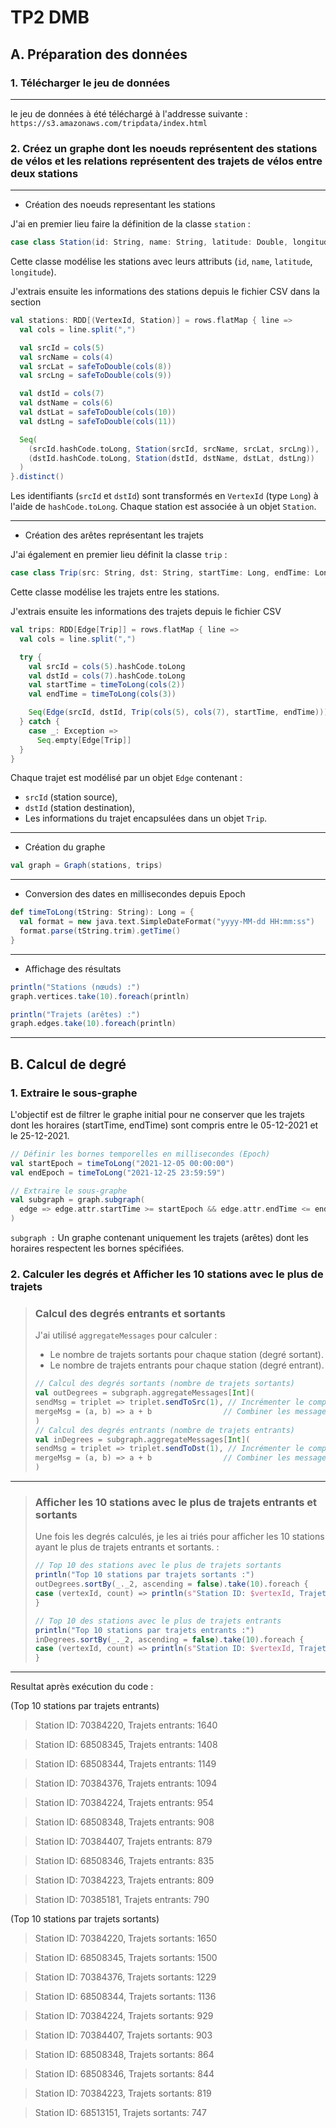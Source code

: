 # TP2 DMB

## A. Préparation des données

### 1. Télécharger le jeu de données 
____

le jeu de données à été téléchargé à l'addresse suivante : `https://s3.amazonaws.com/tripdata/index.html`

### 2. Créez un graphe dont les noeuds représentent des stations de vélos et les relations représentent des trajets de vélos entre deux stations 

____
* Création des noeuds representant les stations

J'ai en premier lieu faire la définition de la classe `station` : 

```scala
case class Station(id: String, name: String, latitude: Double, longitude: Double)
```

Cette classe modélise les stations avec leurs attributs (`id`, `name`, ``latitude``, ``longitude``).

J'extrais ensuite les informations des stations depuis le fichier CSV dans la section 

```scala
val stations: RDD[(VertexId, Station)] = rows.flatMap { line =>
  val cols = line.split(",")

  val srcId = cols(5)
  val srcName = cols(4)
  val srcLat = safeToDouble(cols(8))
  val srcLng = safeToDouble(cols(9))

  val dstId = cols(7)
  val dstName = cols(6)
  val dstLat = safeToDouble(cols(10))
  val dstLng = safeToDouble(cols(11))

  Seq(
    (srcId.hashCode.toLong, Station(srcId, srcName, srcLat, srcLng)),
    (dstId.hashCode.toLong, Station(dstId, dstName, dstLat, dstLng))
  )
}.distinct()
```

Les identifiants (``srcId`` et ``dstId``) sont transformés en ``VertexId`` (type ``Long``) à l'aide de ``hashCode.toLong``.
Chaque station est associée à un objet ``Station``.
____
* Création des arêtes représentant les trajets

J'ai également en premier lieu définit la classe `trip` :

```scala
case class Trip(src: String, dst: String, startTime: Long, endTime: Long)
```

Cette classe modélise les trajets entre les stations.

J'extrais ensuite les informations des trajets depuis le fichier CSV

```scala
val trips: RDD[Edge[Trip]] = rows.flatMap { line =>
  val cols = line.split(",")

  try {
    val srcId = cols(5).hashCode.toLong
    val dstId = cols(7).hashCode.toLong
    val startTime = timeToLong(cols(2))
    val endTime = timeToLong(cols(3))

    Seq(Edge(srcId, dstId, Trip(cols(5), cols(7), startTime, endTime)))
  } catch {
    case _: Exception =>
      Seq.empty[Edge[Trip]]
  }
}
```
Chaque trajet est modélisé par un objet ``Edge`` contenant :
* ``srcId`` (station source),
* ``dstId`` (station destination),
* Les informations du trajet encapsulées dans un objet ``Trip``.


____
*  Création du graphe
```scala
val graph = Graph(stations, trips)
```
____
* Conversion des dates en millisecondes depuis Epoch
```scala
def timeToLong(tString: String): Long = {
  val format = new java.text.SimpleDateFormat("yyyy-MM-dd HH:mm:ss")
  format.parse(tString.trim).getTime()
}
```
____
* Affichage des résultats
````scala
println("Stations (nœuds) :")
graph.vertices.take(10).foreach(println)

println("Trajets (arêtes) :")
graph.edges.take(10).foreach(println)
````
____

## B. Calcul de degré

### 1. Extraire le sous-graphe

L'objectif est de filtrer le graphe initial pour ne conserver que les trajets dont les horaires (startTime, endTime) sont compris entre le 05-12-2021 et le 25-12-2021.

````scala
// Définir les bornes temporelles en millisecondes (Epoch)
val startEpoch = timeToLong("2021-12-05 00:00:00")
val endEpoch = timeToLong("2021-12-25 23:59:59")

// Extraire le sous-graphe
val subgraph = graph.subgraph(
  edge => edge.attr.startTime >= startEpoch && edge.attr.endTime <= endEpoch
)
````
``subgraph :`` Un graphe contenant uniquement les trajets (arêtes) dont les horaires respectent les bornes spécifiées.

### 2. Calculer les degrés et Afficher les 10 stations avec le plus de trajets

> ### Calcul des degrés entrants et sortants
> J'ai utilisé ``aggregateMessages`` pour calculer : 
> * Le nombre de trajets sortants pour chaque station (degré sortant). 
> * Le nombre de trajets entrants pour chaque station (degré entrant).
>  ````scala
>  // Calcul des degrés sortants (nombre de trajets sortants)
>  val outDegrees = subgraph.aggregateMessages[Int](
>  sendMsg = triplet => triplet.sendToSrc(1), // Incrémenter le compteur pour le noeud source
>  mergeMsg = (a, b) => a + b                // Combiner les messages
>  )
>  // Calcul des degrés entrants (nombre de trajets entrants)
>  val inDegrees = subgraph.aggregateMessages[Int]( 
>  sendMsg = triplet => triplet.sendToDst(1), // Incrémenter le compteur pour le noeud destination 
>  mergeMsg = (a, b) => a + b                // Combiner les messages
>  )

____

> ### Afficher les 10 stations avec le plus de trajets entrants et sortants
> Une fois les degrés calculés, je les ai triés pour afficher les 10 stations ayant le plus de trajets entrants et sortants. :
> ````scala
> // Top 10 des stations avec le plus de trajets sortants
> println("Top 10 stations par trajets sortants :")
> outDegrees.sortBy(_._2, ascending = false).take(10).foreach {
> case (vertexId, count) => println(s"Station ID: $vertexId, Trajets sortants: $count")
> }
> 
> // Top 10 des stations avec le plus de trajets entrants
> println("Top 10 stations par trajets entrants :")
> inDegrees.sortBy(_._2, ascending = false).take(10).foreach {
> case (vertexId, count) => println(s"Station ID: $vertexId, Trajets entrants: $count")
> }
____



Resultat après exécution du code :

(Top 10 stations par trajets entrants)
> Station ID: 70384220, Trajets entrants: 1640 

> Station ID: 68508345, Trajets entrants: 1408 

> Station ID: 68508344, Trajets entrants: 1149 

> Station ID: 70384376, Trajets entrants: 1094 

> Station ID: 70384224, Trajets entrants: 954 

> Station ID: 68508348, Trajets entrants: 908 

> Station ID: 70384407, Trajets entrants: 879 

> Station ID: 68508346, Trajets entrants: 835 

> Station ID: 70384223, Trajets entrants: 809 

> Station ID: 70385181, Trajets entrants: 790

(Top 10 stations par trajets sortants)
> Station ID: 70384220, Trajets sortants: 1650

> Station ID: 68508345, Trajets sortants: 1500

> Station ID: 70384376, Trajets sortants: 1229

> Station ID: 68508344, Trajets sortants: 1136

> Station ID: 70384224, Trajets sortants: 929

> Station ID: 70384407, Trajets sortants: 903

> Station ID: 68508348, Trajets sortants: 864

> Station ID: 68508346, Trajets sortants: 844

> Station ID: 70384223, Trajets sortants: 819

> Station ID: 68513151, Trajets sortants: 747